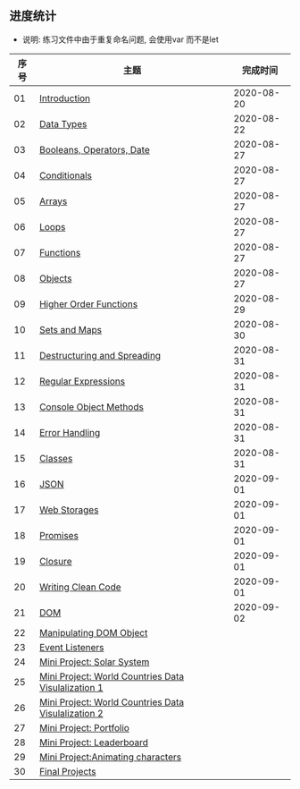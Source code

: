 ## 进度统计

- 说明: 练习文件中由于重复命名问题, 会使用var 而不是let



| 序号 | 主题                                                         | 完成时间   |
| ---- | ------------------------------------------------------------ | ---------- |
| 01   | [Introduction](https://github.com/Asabeneh/30DaysOfJavaScript/blob/master/readMe.md) | 2020-08-20 |
| 02   | [Data Types](https://github.com/Asabeneh/30DaysOfJavaScript/blob/master/02_Day_Data_types/02_day_data_types.md) | 2020-08-22 |
| 03   | [Booleans, Operators, Date](https://github.com/Asabeneh/30DaysOfJavaScript/blob/master/03_Day_Booleans_operators_date/03_booleans_operators_date.md) | 2020-08-27 |
| 04   | [Conditionals](https://github.com/Asabeneh/30DaysOfJavaScript/blob/master/04_Day_Conditionals/04_day_conditionals.md) | 2020-08-27 |
| 05   | [Arrays](https://github.com/Asabeneh/30DaysOfJavaScript/blob/master/05_Day_Arrays/05_day_arrays.md) | 2020-08-27 |
| 06   | [Loops](https://github.com/Asabeneh/30DaysOfJavaScript/blob/master/06_Day_Loops/06_day_loops.md) | 2020-08-27 |
| 07   | [Functions](https://github.com/Asabeneh/30DaysOfJavaScript/blob/master/07_Day_Functions/07_day_functions.md) | 2020-08-27 |
| 08   | [Objects](https://github.com/Asabeneh/30DaysOfJavaScript/blob/master/08_Day_Objects/08_day_objects.md) | 2020-08-27 |
| 09   | [Higher Order Functions](https://github.com/Asabeneh/30DaysOfJavaScript/blob/master/09_Day_Higher_order_functions/09_day_higher_order_functions.md) | 2020-08-29 |
| 10   | [Sets and Maps](https://github.com/Asabeneh/30DaysOfJavaScript/blob/master/10_Day_Sets_and_Maps/10_day_Sets_and_Maps.md) | 2020-08-30 |
| 11   | [Destructuring and Spreading](https://github.com/Asabeneh/30DaysOfJavaScript/blob/master/11_Day_Destructuring_and_spreading/11_day_destructuring_and_spreading.md) | 2020-08-31 |
| 12   | [Regular Expressions](https://github.com/Asabeneh/30DaysOfJavaScript/blob/master/12_Day_Regular_expressions/12_day_regular_expressions.md) | 2020-08-31 |
| 13   | [Console Object Methods](https://github.com/Asabeneh/30DaysOfJavaScript/blob/master/13_Day_Console_object_methods/13_day_console_object_methods.md) | 2020-08-31 |
| 14   | [Error Handling](https://github.com/Asabeneh/30DaysOfJavaScript/blob/master/14_Day_Error_handling/14_day_error_handling.md) | 2020-08-31 |
| 15   | [Classes](https://github.com/Asabeneh/30DaysOfJavaScript/blob/master/15_Day_Classes/15_day_classes.md) | 2020-08-31 |
| 16   | [JSON](https://github.com/Asabeneh/30DaysOfJavaScript/blob/master/16_Day_JSON/16_day_json.md) | 2020-09-01 |
| 17   | [Web Storages](https://github.com/Asabeneh/30DaysOfJavaScript/blob/master/17_Day_Web_storages/17_day_web_storages.md) | 2020-09-01 |
| 18   | [Promises](https://github.com/Asabeneh/30DaysOfJavaScript/blob/master/18_Day_Promises/18_day_promises.md) | 2020-09-01 |
| 19   | [Closure](https://github.com/Asabeneh/30DaysOfJavaScript/blob/master/19_Day_Closures/19_day_closures.md) | 2020-09-01 |
| 20   | [Writing Clean Code](https://github.com/Asabeneh/30DaysOfJavaScript/blob/master/20_Day_Writing_clean_codes/20_day_writing_clean_codes.md) | 2020-09-01 |
| 21   | [DOM](https://github.com/Asabeneh/30DaysOfJavaScript/blob/master/21_Day_DOM/21_day_dom.md) | 2020-09-02 |
| 22   | [Manipulating DOM Object](https://github.com/Asabeneh/30DaysOfJavaScript/blob/master/22_Day_Manipulating_DOM_object/22_day_manipulating_DOM_object.md) |            |
| 23   | [Event Listeners](https://github.com/Asabeneh/30DaysOfJavaScript/blob/master/23_Day_Event_listeners/23_day_event_listeners.md) |            |
| 24   | [Mini Project: Solar System](https://github.com/Asabeneh/30DaysOfJavaScript/blob/master/24_Day_Project_solar_system/24_day_project_solar_system.md) |            |
| 25   | [Mini Project: World Countries Data Visulalization 1](https://github.com/Asabeneh/30DaysOfJavaScript/blob/master/25_Day_World_countries_data_visualization_1/25_day_world_countries_data_visualization_1.md) |            |
| 26   | [Mini Project: World Countries Data Visulalization 2](https://github.com/Asabeneh/30DaysOfJavaScript/blob/master/26_Day_World_countries_data_visualization_2/26_day_world_countries_data_visualization_2.md) |            |
| 27   | [Mini Project: Portfolio](https://github.com/Asabeneh/30DaysOfJavaScript/blob/master/27_Day_Mini_project_portfolio/27_day_mini_project_portfolio.md) |            |
| 28   | [Mini Project: Leaderboard](https://github.com/Asabeneh/30DaysOfJavaScript/blob/master/28_Day_Mini_project_leaderboard/28_day_mini_project_leaderboard.md) |            |
| 29   | [Mini Project:Animating characters](https://github.com/Asabeneh/30DaysOfJavaScript/blob/master/29_Day_Mini_project_animating_characters/29_day_mini_project_animating_characters.md) |            |
| 30   | [Final Projects](https://github.com/Asabeneh/30DaysOfJavaScript/blob/master/30_Day_Mini_project_final/30_day_mini_project_final.md) |            |

